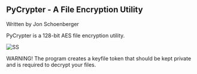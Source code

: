 
## PyCrypter - A File Encryption Utility ##
Written by Jon Schoenberger

PyCrypter is a 128-bit AES file encryption utility.

![SS](https://github.com/thewalkinggeek/PyCrypter/assets/22104490/077547dd-ae44-4c6f-9917-99e21da31ac8)

WARNING! The program creates a keyfile token that should
be kept private and is required to decrypt your files.
